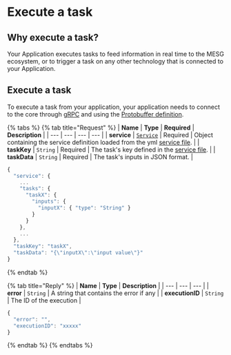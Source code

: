 # Execute a task

## Why execute a task?

Your Application executes tasks to feed information in real time to the MESG ecosystem, or to trigger a task on any other technology that is connected to your Application. 

## Execute a task

To execute a task from your application, your application needs to connect to the core through [gRPC](https://grpc.io/) and using the [Protobuffer definition](https://github.com/mesg-foundation/application/blob/dev/types/api_event.go). 

{% tabs %}
{% tab title="Request" %}
| **Name** | **Type** | **Required** | **Description** |
| --- | --- | --- | --- |
| **service** | [`Service`](../service/service-file.md) | Required | Object containing the service definition loaded from the yml [service file](../service/service-file.md). |
| **taskKey** | `String` | Required | The task's key defined in the [service file](../service/service-file.md). |
| **taskData** | `String` | Required | The task's inputs in JSON format. |

```javascript
{
  "service": {
    ...
    "tasks": {
      "taskX": {
        "inputs": {
          "inputX": { "type": "String" }
        }
      }
    },
    ...
  },
  "taskKey": "taskX",
  "taskData": "{\"inputX\":\"input value\"}"
}
```
{% endtab %}

{% tab title="Reply" %}
| **Name** | **Type** | **Description** |
| --- | --- | --- |
| **error** | `String` | A string that contains the error if any |
| **executionID** | `String` | The ID of the execution |

```javascript
{
  "error": "",
  "executionID": "xxxxx"
}
```
{% endtab %}
{% endtabs %}



